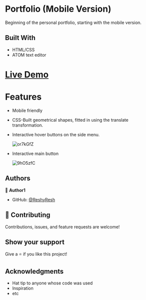 # Portfolio (Mobile Version)
Beginning of the personal portfolio, starting with the mobile version.
## Built With

- HTML/CSS
- ATOM text editor

# [Live Demo](https://reshyresh.github.io/Portfolio/)

# Features
- Mobile friendly
- CSS-Built geometrical shapes, fitted in using the translate transformation.
- Interactive hover buttons on the side menu.
 
  ![or7kGfZ](https://user-images.githubusercontent.com/85108160/124786555-18b3ad80-df48-11eb-9925-233fd8e74021.gif)

- Interactive main button
 
  ![9hO5zfC](https://user-images.githubusercontent.com/85108160/124786724-3d0f8a00-df48-11eb-90cd-d853d4c7415f.gif)

## Authors

👤 **Author1**

- GitHub: [@ReshyResh](https://github.com/ReshyResh)


## 🤝 Contributing

Contributions, issues, and feature requests are welcome!

## Show your support

Give a ⭐️ if you like this project!

## Acknowledgments

- Hat tip to anyone whose code was used
- Inspiration
- etc
